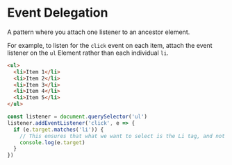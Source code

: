 # Event Delegation

A pattern where you attach one listener to an ancestor element.

For example, to listen for the `click` event on each item, attach the event listener on the `ul` Element rather than each individual `li`.

```html
<ul>
  <li>Item 1</li>
  <li>Item 2</li>
  <li>Item 3</li>
  <li>Item 4</li>
  <li>Item 5</li>
</ul>
```

```javascript
const listener = document.querySelector('ul')
listener.addEventListener('click', e => {
  if (e.target.matches('li')) {
    // This ensures that what we want to select is the Li tag, and not the Ul
    console.log(e.target)
  }
})
```